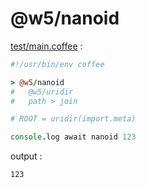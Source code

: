 [‼️]: ✏️README.mdt

# @w5/nanoid

[test/main.coffee](./test/main.coffee) :

```coffee
#!/usr/bin/env coffee

> @w5/nanoid
#   @w5/uridir
#   path > join

# ROOT = uridir(import.meta)

console.log await nanoid 123
```

output :

```
123
```
